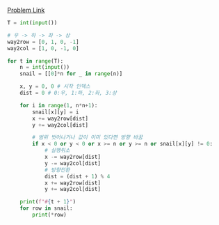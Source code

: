 [Problem Link](https://swexpertacademy.com/main/code/problem/problemDetail.do?problemLevel=2&contestProbId=AV5PobmqAPoDFAUq&categoryId=AV5PobmqAPoDFAUq&categoryType=CODE&problemTitle=&orderBy=RECOMMEND_COUNT&selectCodeLang=ALL&select-1=2&pageSize=10&pageIndex=1)

```python
T = int(input())

# 우 -> 하 -> 좌 -> 상
way2row = [0, 1, 0, -1]
way2col = [1, 0, -1, 0]

for t in range(T):
    n = int(input())
    snail = [[0]*n for _ in range(n)]

    x, y = 0, 0 # 시작 인덱스
    dist = 0 # 0:우, 1:하, 2:좌, 3:상

    for i in range(1, n*n+1):
        snail[x][y] = i
        x += way2row[dist]
        y += way2col[dist]

        # 범위 벗어나거나 값이 이미 있다면 방향 바꿈
        if x < 0 or y < 0 or x >= n or y >= n or snail[x][y] != 0:
            # 실행취소
            x -= way2row[dist]
            y -= way2col[dist]
            # 방향전환
            dist = (dist + 1) % 4
            x += way2row[dist]
            y += way2col[dist]

    print(f"#{t + 1}")
    for row in snail:
        print(*row)
```
